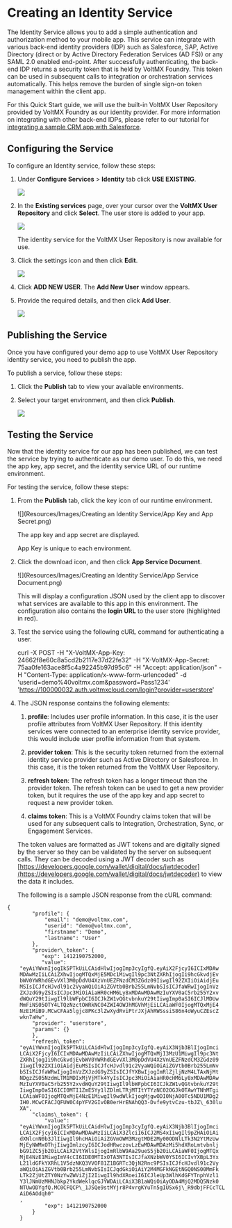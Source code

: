 ﻿ 

Creating an Identity Service
============================

The Identity Service allows you to add a simple authentication and authorization method to your mobile app. This service can integrate with various back-end identity providers (IDP) such as Salesforce, SAP, Active Directory (direct or by Active Directory Federation Services (AD FS)) or any SAML 2.0 enabled end-point. After successfully authenticating, the back-end IDP returns a security token that is held by VoltMX Foundry. This token can be used in subsequent calls to integration or orchestration services automatically. This helps remove the burden of single sign-on token management within the client app.

For this Quick Start guide, we will use the built-in VoltMX User Repository provided by VoltMX Foundry as our identity provider. For more information on integrating with other back-end IDPs, please refer to our tutorial for [integrating a sample CRM app with Salesforce](http://opensource.voltmxtechsw.com/volt-mx-docs/tutorials/Foundry#Overview.html#Welcome?TocPath=_____1).

Configuring the Service
-----------------------

To configure an Identity service, follow these steps:

1.  Under **Configure Services** > **Identity** tab click **USE EXISTING**.
    
    ![](Resources/Images/onpremises/Name_and_Image.png)
    
2.  In the **Existing services** page, over your cursor over the **VoltMX User Repository** and click **Select**. The user store is added to your app.
    
    ![](Resources/Images/onpremises/UserStore.png)
    
    The identity service for the VoltMX User Repository is now available for use.
    
3.  Click the settings icon and then click **Edit**.
    
    ![](Resources/Images/onpremises/UserStore_Menu.png)
    
4.  Click **ADD NEW USER**. The **Add New User** window appears.
5.  Provide the required details, and then click **Add User**.
    
    ![](Resources/Images/onpremises/Add_User.png)
    

Publishing the Service
----------------------

Once you have configured your demo app to use VoltMX User Repository identity service, you need to publish the app.

To publish a service, follow these steps:

1.  Click the **Publish** tab to view your available environments.
2.  Select your target environment, and then click **Publish**.
    
    ![](Resources/Images/onpremises/Publishing_an_App.png)
    

Testing the Service
-------------------

Now that the identity service for our app has been published, we can test the service by trying to authenticate as our demo user. To do this, we need the app key, app secret, and the identity service URL of our runtime environment.

For testing the service, follow these steps:

1.  From the **Publish** tab, click the key icon of our runtime environment.
    
    ![](Resources/Images/Creating an Identity Service/App Key and App Secret.png)
    
    The app key and app secret are displayed.
    
    App Key is unique to each environment.
    
2.  Click the download icon, and then click **App Service Document**.
    
    ![](Resources/Images/Creating an Identity Service/App Service Document.png)
    
    This will display a configuration JSON used by the client app to discover what services are available to this app in this environment. The configuration also contains the **login URL** to the user store (highlighted in red).
    
3.  Test the service using the following cURL command for authenticating a user.
    
    curl -X POST -H "X-VoltMX-App-Key: 24662f8e60c8a5cd2b2117e37d22fe32" -H "X-VoltMX-App-Secret: 75aa0fe163ace8f5c4a92245b97d95c6" -H "Accept: application/json" -H "Content-Type: application/x-www-form-urlencoded" -d 'userid=demo%40voltmx.com&password=Pass1234' 'https://100000032.auth.voltmxcloud.com/login?provider=userstore'
    
4.  The JSON response contains the following elements:
    
    1.  **profile**: Includes user profile information. In this case, it is the user profile attributes from VoltMX User Repository. If this identity services were connected to an enterprise identity service provider, this would include user profile information from that system.
        
    2.  **provider token**: This is the security token returned from the external identity service provider such as Active Directory or Salesforce. In this case, it is the token returned from the VoltMX User Repository.
        
    3.  **refresh token**: The refresh token has a longer timeout than the provider token. The refresh token can be used to get a new provider token, but it requires the use of the app key and app secret to request a new provider token.
        
    4.  **claims token**: This is a VoltMX Foundry claims token that will be used for any subsequent calls to Integration, Orchestration, Sync, or Engagement Services.
        
    
    The token values are formatted as JWT tokens and are digitally signed by the server so they can be validated by the server on subsequent calls. They can be decoded using a JWT decoder such as [https://developers.google.com/wallet/digital/docs/jwtdecoder](https://developers.google.com/wallet/digital/docs/jwtdecoder) to view the data it includes.
    
    The following is a sample JSON response from the cURL command:
    
```
{  
        "profile": {
            "email": "demo@voltmx.com",  
            "userid": "demo@voltmx.com",  
            "firstname": "Demo",  
            "lastname": "User"
        },  
        "provider\_token": {  
           "exp": 1412190752000,  
           "value":  
    "eyAiYWxnIjogIk5PTkUiLCAidHlwIjogImp3cyIgfQ.eyAiX2FjcyI6ICIxMDAw  
    MDAwMzIiLCAiZXhwIjogMTQxMjE5MDc1MiwgIl9pc3NtZXRhIjogIi9hcGkvdjEv  
    bWV0YWRhdGEvVXl3M0pDdVU4XzVnUEZFNzdCM3ZGdz09IiwgIl92ZXIiOiAidjEu  
    MSIsICJfcHJvdl91c2VyaWQiOiAiZGVtb0Brb255LmNvbSIsICJfaWRwIjogInVz  
    ZXJzdG9yZSIsICJpc3MiOiAiaHR0cHM6Ly8xMDAwMDAwMzIuYXV0aC5rb255Y2xv  
    dWQuY29tIiwgIl9lbWFpbCI6ICJkZW1vQGtvbnkuY29tIiwgImp0aSI6ICJlMDUw  
    MmFiNS05OTY4LTQzNzctOWRkNC04ZWI4OWJhMGVhMjEiLCAiaWF0IjogMTQxMjE4  
    NzE1MiB9.MCwCFAa5lgjc8PKc3lZwXydRviPtrJXjAhRWSssiS86n4oWyuCZEscZ  
    wkn7aHw",  
        "provider": "userstore",  
        "params": {}  
        },  
        "refresh\_token":
    "eyAiYWxnIjogIk5PTkUiLCAidHlwIjogImp3cyIgfQ.eyAiX3Njb3BlIjogImci  
    LCAiX2FjcyI6ICIxMDAwMDAwMzIiLCAiZXhwIjogMTQxMjI3MzU1MiwgIl9pc3Nt  
    ZXRhIjogIi9hcGkvdjEvbWV0YWRhdGEvVXl3M0pDdVU4XzVnUEZFNzdCM3ZGdz09  
    IiwgIl92ZXIiOiAidjEuMSIsICJfcHJvdl91c2VyaWQiOiAiZGVtb0Brb255LmNv  
    bSIsICJfaWRwIjogInVzZXJzdG9yZSIsICJfYXBwIjogImRlZjljNzM4LTAxNjMt  
    NDgzZS05NzdmLTM1MDIxMjVjMTk4YyIsICJpc3MiOiAiaHR0cHM6Ly8xMDAwMDAw  
    MzIuYXV0aC5rb255Y2xvdWQuY29tIiwgIl9lbWFpbCI6ICJkZW1vQGtvbnkuY29t  
    IiwgImp0aSI6ICI0MTI1ZmE5Yy1lZDlmLTRjMTItYTYzNC02OGJkOTAwYTNhMTgi  
    LCAiaWF0IjogMTQxMjE4NzE1MiwgIl9wdWlkIjogMjgwODI0NjA0OTc5NDU1MDg2  
    IH0.MCwCFACJQFUW0C4pYFV2GIvOB0erHrENAhQQ3-Dvfe9ytvCzu-tbJZ\_630lu
    XA",
        "claims\_token": {  
            "value": 
    "eyAiYWxnIjogIk5PTkUiLCAidHlwIjogImp3cyIgfQ.eyAiX3Njb3BlIjogImci  
    LCAiX2FjcyI6ICIxMDAwMDAwMzIiLCAiX3ZlciI6ICJ2MS4xIiwgIl9pZHAiOiAi  
    dXNlcnN0b3JlIiwgIl9hcHAiOiAiZGVmOWM3MzgtMDE2My00ODNlLTk3N2YtMzUw  
    MjEyNWMxOThjIiwgImlzcyI6ICJodHRwczovLzEwMDAwMDAzMi5hdXRoLmtvbnlj  
    bG91ZC5jb20iLCAiX2VtYWlsIjogImRlbW9Aa29ueS5jb20iLCAiaWF0IjogMTQx  
    MjE4NzE1MiwgImV4cCI6IDE0MTIxOTA3NTIsICJfaXNzbWV0YSI6ICIvYXBpL3Yx  
    L21ldGFkYXRhL1V5dzNKQ3VVOF81Z1BGRTc3QjN2Rnc9PSIsICJfcHJvdl91c2Vy  
    aWQiOiAiZGVtb0Brb255LmNvbSIsICJqdGkiOiAiY2M4MGFkNGEtNGQ0NS00MmFk  
    LTk2ZjUtZTY0NzYwZWViZjI2IiwgIl9hdXRoeiI6ICJleUp3WlhKdGFYTnphVzl1  
    Y3lJNmUzMHNJbkp2YkdWeklqcGJYWDAiLCAiX3B1aWQiOiAyODA4MjQ2MDQ5Nzk0  
    NTUwODYgfQ.MC0CFQCP\_1JSQe9stMYjr8P4vrgKYuTn5gIUSx6j\_R9dbjFFCcTCL
    AiD6AOdqh0"
    ,  
            "exp": 1412190752000  
        }  
    }
```
